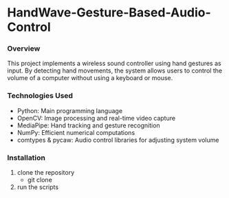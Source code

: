 # HandWave-Gesture-Based-Audio-Control

### __Overview__

This project implements a wireless sound controller using hand gestures as input. By detecting hand movements, the system allows users to control the volume of a computer without using a keyboard or mouse.


### __Technologies Used__

- Python: Main programming language
- OpenCV: Image processing and real-time video capture
- MediaPipe: Hand tracking and gesture recognition
- NumPy: Efficient numerical computations
- comtypes & pycaw: Audio control libraries for adjusting system volume

### Installation
1. clone the repository
   - git clone 
3. run the scripts

